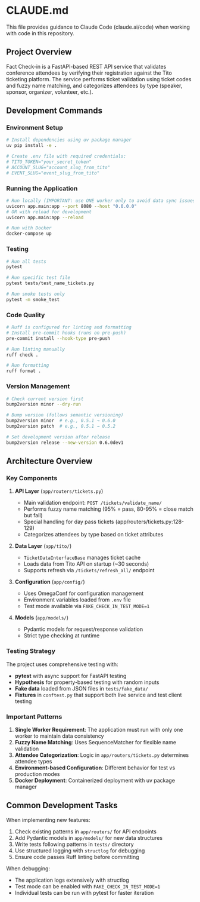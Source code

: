 # CLAUDE.md

This file provides guidance to Claude Code (claude.ai/code) when working with code in this repository.

## Project Overview

Fact Check-in is a FastAPI-based REST API service that validates conference attendees by verifying their registration against the Tito ticketing platform. The service performs ticket validation using ticket codes and fuzzy name matching, and categorizes attendees by type (speaker, sponsor, organizer, volunteer, etc.).

## Development Commands

### Environment Setup
```bash
# Install dependencies using uv package manager
uv pip install -e .

# Create .env file with required credentials:
# TITO_TOKEN="your_secret_token"
# ACCOUNT_SLUG="account_slug_from_tito"
# EVENT_SLUG="event_slug_from_tito"
```

### Running the Application
```bash
# Run locally (IMPORTANT: use ONE worker only to avoid data sync issues)
uvicorn app.main:app --port 8080 --host "0.0.0.0"
# OR with reload for development
uvicorn app.main:app --reload

# Run with Docker
docker-compose up
```

### Testing
```bash
# Run all tests
pytest

# Run specific test file
pytest tests/test_name_tickets.py

# Run smoke tests only
pytest -m smoke_test
```

### Code Quality
```bash
# Ruff is configured for linting and formatting
# Install pre-commit hooks (runs on pre-push)
pre-commit install --hook-type pre-push

# Run linting manually
ruff check .

# Run formatting
ruff format .
```

### Version Management
```bash
# Check current version first
bump2version minor --dry-run

# Bump version (follows semantic versioning)
bump2version minor  # e.g., 0.5.1 → 0.6.0
bump2version patch  # e.g., 0.5.1 → 0.5.2

# Set development version after release
bump2version release --new-version 0.6.0dev1
```

## Architecture Overview

### Key Components

1. **API Layer** (`app/routers/tickets.py`)
   - Main validation endpoint: `POST /tickets/validate_name/`
   - Performs fuzzy name matching (95% = pass, 80-95% = close match but fail)
   - Special handling for day pass tickets (app/routers/tickets.py:128-129)
   - Categorizes attendees by type based on ticket attributes

2. **Data Layer** (`app/tito/`)
   - `TicketDataInterfaceBase` manages ticket cache
   - Loads data from Tito API on startup (~30 seconds)
   - Supports refresh via `/tickets/refresh_all/` endpoint

3. **Configuration** (`app/config/`)
   - Uses OmegaConf for configuration management
   - Environment variables loaded from `.env` file
   - Test mode available via `FAKE_CHECK_IN_TEST_MODE=1`

4. **Models** (`app/models/`)
   - Pydantic models for request/response validation
   - Strict type checking at runtime

### Testing Strategy

The project uses comprehensive testing with:
- **pytest** with async support for FastAPI testing
- **Hypothesis** for property-based testing with random inputs
- **Fake data** loaded from JSON files in `tests/fake_data/`
- **Fixtures** in `conftest.py` that support both live service and test client testing

### Important Patterns

1. **Single Worker Requirement**: The application must run with only one worker to maintain data consistency
2. **Fuzzy Name Matching**: Uses SequenceMatcher for flexible name validation
3. **Attendee Categorization**: Logic in `app/routers/tickets.py` determines attendee types
4. **Environment-based Configuration**: Different behavior for test vs production modes
5. **Docker Deployment**: Containerized deployment with uv package manager

## Common Development Tasks

When implementing new features:
1. Check existing patterns in `app/routers/` for API endpoints
2. Add Pydantic models in `app/models/` for new data structures
3. Write tests following patterns in `tests/` directory
4. Use structured logging with `structlog` for debugging
5. Ensure code passes Ruff linting before committing

When debugging:
- The application logs extensively with structlog
- Test mode can be enabled with `FAKE_CHECK_IN_TEST_MODE=1`
- Individual tests can be run with pytest for faster iteration